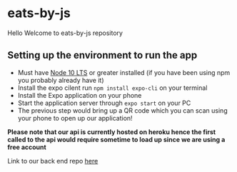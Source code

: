 # eats-by-js

Hello Welcome to eats-by-js repository

## Setting up the environment to run the app
- Must have [Node 10 LTS](https://nodejs.org/en/download/) or greater installed (if you have been using npm you probably already have it)
- Install the expo cilent run `npm install expo-cli` on your terminal
- Install the Expo application on your phone
- Start the application server through `expo start` on your PC
- The previous step would bring up a QR code which you can scan using your phone to open up our application!


**Please note that our api is currently hosted on heroku hence the first called to the api would require sometime to load up since we are using a free account**


Link to our back end repo [here](https://github.com/nopenotj/eats-by-js-api)
